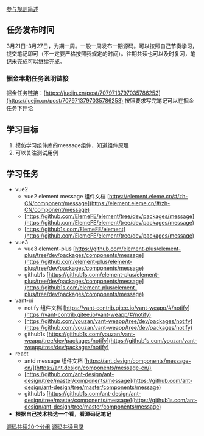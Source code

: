 [参与规则简述](https://www.yuque.com/ruochuan12/notice/gm51y6?view=doc_embed)
## 任务发布时间
3月21日-3月27日，为期一周。一般一周发布一期源码。可以按照自己节奏学习，提交笔记即可（不一定要严格按照我规定的时间）。往期共读也可以及时复习，笔记未完成可以继续完成。

### 掘金本期任务说明链接

掘金任务链接：[https://juejin.cn/post/7079713797035786253](https://juejin.cn/post/7079713797035786253)
按照要求写完笔记可以在掘金任务下评论
## 学习目标

1. 模仿学习组件库的message组件，知道组件原理
2. 可以关注测试用例
## 学习任务

- vue2
   - vue2 element message 组件文档 [https://element.eleme.cn/#/zh-CN/component/message](https://element.eleme.cn/#/zh-CN/component/message)
   - [https://github.com/ElemeFE/element/tree/dev/packages/message](https://github.com/ElemeFE/element/tree/dev/packages/message)
   - [https://github1s.com/ElemeFE/element](https://github.com/ElemeFE/element/tree/dev/packages/message)
- vue3
   - vue3 element-plus [https://github.com/element-plus/element-plus/tree/dev/packages/components/message](https://github.com/element-plus/element-plus/tree/dev/packages/components/message)
   - github1s [https://github1s.com/element-plus/element-plus/tree/dev/packages/components/message](https://github1s.com/element-plus/element-plus/tree/dev/packages/components/message)
- vant-ui
   - notify 组件文档 [https://vant-contrib.gitee.io/vant-weapp/#/notify](https://vant-contrib.gitee.io/vant-weapp/#/notify)
   - [https://github.com/youzan/vant-weapp/tree/dev/packages/notify](https://github.com/youzan/vant-weapp/tree/dev/packages/notify)
   - github1s [https://github1s.com/youzan/vant-weapp/tree/dev/packages/notify](https://github1s.com/youzan/vant-weapp/tree/dev/packages/notify)
- react
   - antd message 组件文档 [https://ant.design/components/message-cn/](https://ant.design/components/message-cn/)
   - [https://github.com/ant-design/ant-design/tree/master/components/message](https://github.com/ant-design/ant-design/tree/master/components/message)
   - github1s [https://github1s.com/ant-design/ant-design/tree/master/components/message](https://github1s.com/ant-design/ant-design/tree/master/components/message)
- **根据自己技术栈选一个看，看源码记笔记**

[源码共读20个分组](https://www.yuque.com/go/doc/56866898?view=doc_embed)
[源码共读目录](https://www.yuque.com/go/doc/55657026?view=doc_embed)

